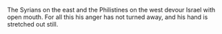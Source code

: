 The Syrians on the east and the Philistines on the west devour Israel with open mouth. For all this his anger has not turned away, and his hand is stretched out still.
